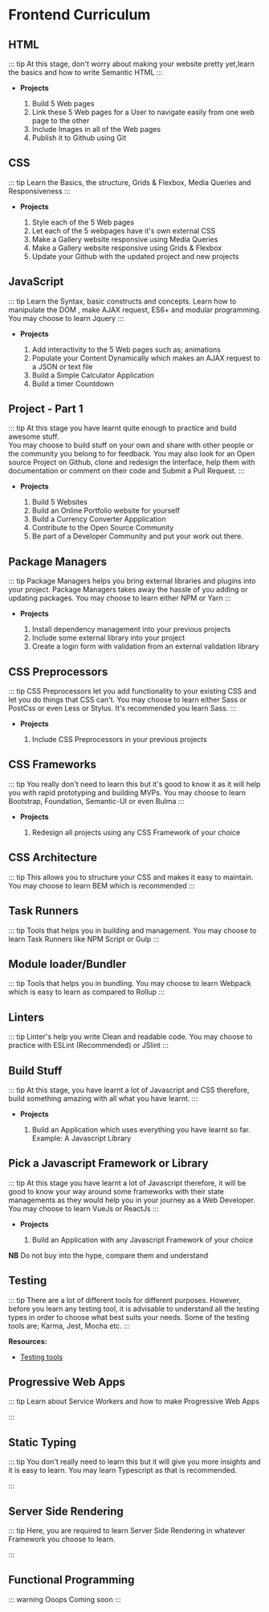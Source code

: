 # Frontend Curriculum


## HTML
::: tip
At this stage, don't worry about making your website pretty yet,learn the basics and how to write Semantic HTML
:::

* **Projects** <Badge text="Todo" type="tip"/>
    1. Build 5 Web pages
    2. Link these 5 Web pages for a User to navigate easily from one web page to the other
    3. Include Images in all of the Web pages
    4. Publish it to Github using Git


## CSS
::: tip
Learn the Basics, the structure, Grids & Flexbox, Media Queries and Responsiveness
:::

* **Projects** <Badge text="Todo" type="tip"/>
    1. Style each of the 5 Web pages
    2. Let each of the 5 webpages have it's own external CSS
    3. Make a Gallery website responsive using Media Queries
    4. Make a Gallery website responsive using Grids & Flexbox
    5. Update your Github with the updated project and new projects


## JavaScript
::: tip
Learn the Syntax, basic constructs and concepts.
Learn how to manipulate the DOM , make AJAX request, ES6+ and modular programming.
You may choose to learn Jquery 
:::


* **Projects** <Badge text="Todo" type="tip"/>
    1. Add interactivity to the 5 Web pages such as; animations 
    2. Populate your Content Dynamically which makes an AJAX request to a JSON or text file
    3. Build a Simple Calculator Application 
    4. Build a timer Countdown


## Project - Part 1
::: tip
At this stage you have learnt quite enough to practice and build awesome stuff.  
You may choose to build stuff on your own and share with other people or the community you belong to for feedback. 
You may also look for an Open source Project on Github, clone and redesign the Interface, help them with documentation or comment on their code and Submit a Pull Request. 
:::

* **Projects** <Badge text="Todo" type="tip"/> 
    1. Build 5 Websites
    2. Build an Online Portfolio website for yourself
    3. Build a Currency Converter Appplication
    4. Contribute to the Open Source Community
    5. Be part of a Developer Community and put your work out there.


## Package Managers
::: tip
Package Managers helps you bring external libraries and plugins into your project. Package Managers takes 
away the hassle of you adding or updating packages. You may choose to learn either NPM or Yarn
:::

* **Projects** <Badge text="Todo" type="tip"/> 
    1. Install dependency management into your previous projects
    2. Include some external library into your project
    3. Create a login form with validation from an external validation library


## CSS Preprocessors
::: tip
CSS Preprocessors let you add functionality to your existing CSS and let you do things that CSS can't.
You may choose to learn either Sass or PostCss or even Less or Stylus. It's recommended you learn Sass.
:::
* **Projects** <Badge text="Todo" type="tip"/> 
    1. Include CSS Preprocessors in your previous projects


## CSS Frameworks
::: tip
You really don't need to learn this but it's good to know it as it
will help you with rapid prototyping and building MVPs. You may choose to 
learn Bootstrap, Foundation, Semantic-UI or even Bulma
:::
* **Projects** <Badge text="Todo" type="tip"/> 
    1. Redesign all projects using any CSS Framework of your choice


## CSS Architecture
::: tip
This allows you to structure your CSS and makes it easy to maintain. 
You may choose to learn BEM which is recommended
:::


## Task Runners
::: tip
Tools that helps you in building and management. 
You may choose to learn Task Runners like NPM Script or Gulp
:::

        
## Module loader/Bundler
::: tip
Tools that helps you in bundling. 
You may choose to learn Webpack which is easy to learn as compared to Rollup
:::


## Linters
::: tip
Linter's help you write Clean and readable code.
You may choose to practice with ESLint (Recommended) or JSlint
:::


## Build Stuff
::: tip
At this stage, you have learnt a lot of Javascript and CSS therefore, build something amazing with 
all what you have learnt.
:::

* **Projects** <Badge text="Todo" type="tip"/> 
    1. Build an Application which uses everything you have learnt so far. Example: A Javascript Library


## Pick a Javascript Framework or Library
::: tip
At this stage you have learnt a lot of Javascript therefore, it will be good to know your way around some frameworks 
with their state managements as they would help you in your journey as a Web Developer. You may choose to learn
VueJs or ReactJs 
:::

* **Projects** <Badge text="Todo" type="tip"/> 
    1. Build an Application with any Javascript Framework of your choice

 **NB**
Do not buy into the hype, compare them and understand



## Testing
::: tip
There are a lot of different tools for different purposes. However, before you learn any testing tool, it is advisable
to understand all the testing types in order to choose what best suits your needs. Some of the testing tools are; Karma, Jest, Mocha etc.
:::

**Resources:**
  - [Testing tools](https://frontendmasters.com/books/front-end-handbook/2017/tools/testing.html)



## Progressive Web Apps
::: tip
Learn about Service Workers and how to make Progressive Web Apps

:::


## Static Typing
::: tip
You don't really need to learn this but it will give you more insights and it is easy to learn. You may learn Typescript as that 
is recommended.

:::


## Server Side Rendering
::: tip
Here, you are required to learn Server Side Rendering in whatever Framework you choose to learn. 

:::


## Functional Programming
::: warning Ooops
Coming soon
:::
